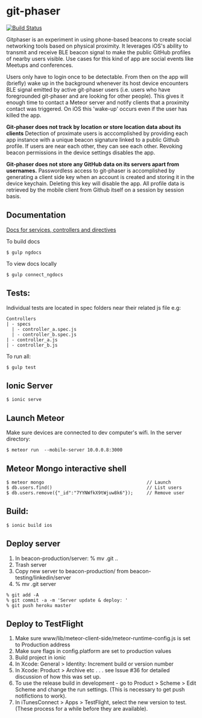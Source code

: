 # git-phaser

[![Build Status](https://travis-ci.org/git-phaser/git-phaser.svg?branch=master)](https://travis-ci.org/git-phaser/git-phaser)

Gitphaser is an experiment in using phone-based beacons to create social networking tools based on physical proximity. It leverages iOS's ability to transmit and receive BLE beacon signal to make the public GitHub profiles of nearby users visible. Use cases for this kind of app are social events like Meetups and conferences. 

Users only have to login once to be detectable. From then on the app will (briefly) wake up in the background whenever its host device encounters BLE signal emitted by active git-phaser users (i.e. users who have foregrounded git-phaser and are looking for other people). This gives it enough time to contact a Meteor server and notify clients that a proximity contact was triggered. On iOS this 'wake-up' occurs even if the user has killed the app. 

**Git-phaser does not track by location or store location data about its clients** Detection of proximate users is acccomplished by providing each app instance with a unique beacon signature linked to a public Github profile. If users are near each other, they can see each other. Revoking beacon permissions in the device settings disables the app. 

**Git-phaser does not store any GitHub data on its servers apart from usernames.** Passwordless access to git-phaser is accomplished by generating a client side key when an account is created and storing it in the device keychain. Deleting this key will disable the app. All profile data is retrieved by the mobile client from Github itself on a session by session basis.    

## Documentation
[Docs for services, controllers and directives](https://git-phaser.github.io/git-phaser)

To build docs
```
$ gulp ngdocs
```

To view docs locally
```
$ gulp connect_ngdocs
```

## Tests: 
Individual tests are located in spec folders near their related js file e.g:

```
Controllers
| - specs
  | - controller_a.spec.js
  | - controller_b.spec.js
| - controller_a.js
| - controller_b.js
```

To run all:
```
$ gulp test
```

## Ionic Server
```
$ ionic serve
```

## Launch Meteor
Make sure devices are connected to dev computer's wifi. In the server directory:
```
$ meteor run  --mobile-server 10.0.0.8:3000
```

## Meteor Mongo interactive shell
```
$ meteor mongo                                      // Launch
$ db.users.find()                                   // List users
$ db.users.remove({"_id":"7YYNWfkX9tWjuw8k6"});     // Remove user
```

## Build:

```
$ ionic build ios
```

## Deploy server 
1. In beacon-production/server: % mv .git ..
2. Trash server
3. Copy new server to beacon-production/ from beacon-testing/linkedin/server
4. % mv .git server

```
% git add -A
% git commit -a -m 'Server update & deploy: '
% git push heroku master
```

## Deploy to TestFlight
1. Make sure www/lib/meteor-client-side/meteor-runtime-config.js is set to Production address
2. Make sure flags in config.platform are set to production values
3. Build project in ionic
4. In Xcode: General > Identity: Increment build or version number
5. In Xcode: Product > Archive etc . . . see Issue #36 for detailed discussion of how this was set up. 
6. To use the release build in development - go to Product > Scheme > Edit Scheme and change the run settings. (This is necessary to get push notifictions to work).
7. In iTunesConnect > Apps > TestFlight, select the new version to test. (These process for a while before they are available). 